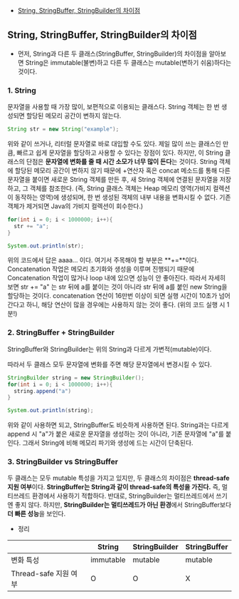 * [String, StringBuffer, StringBuilder의 차이점](#String,-StirngBuffer,-StringBuilder의-차이점)

## String, StringBuffer, StringBuilder의 차이점

- 먼저, String과 다른 두 클래스(StringBuffer, StringBuilder)의 차이점을 알아보면 String은 immutable(불변)하고 다른 두 클래스는 mutable(변하기 쉬움)하다는 것이다.

### 1. String

문자열을 사용할 때 가장 많이, 보편적으로 이용되는 클래스다.
String 객체는 한 번 생성되면 할당된 메모리 공간이 변하지 않는다. 

``` java
String str = new String("example");
```
위와 같이 쓰거나, 리터럴 문자열로 바로 대입할 수도 있다. 
제일 많이 쓰는 클래스인 만큼, 빠르고 쉽게 문자열을 할당하고 사용할 수 있다는 장점이 있다.
하지만, 이 String 클래스의 단점은 **문자열에 변화를 줄 때 시간 소모가 너무 많이 든다**는 것이다.
String 객체에 할당된 메모리 공간이 변하지 않기 때문에 +연산자 혹은 concat 메소드를 통해 다른 문자열을 붙이면 새로운 String 객체를 만든 후, 새 String 객체에 연결된 문자열을 저장하고, 그 객체를 참조한다.
(즉, String 클래스 객체는 Heap 메모리 영역(가비지 컬렉션이 동작하는 영역)에 생성되며, 한 번 생성된 객체의 내부 내용을 변화시킬 수 없다. 기존 객체가 제거되면 Java의 가비지 컬렉션이 회수한다.)

``` java
for(int i = 0; i < 1000000; i++){
  str += "a";
}

System.out.println(str);
```

위의 코드에서 답은 aaaa... 이다. 여기서 주목해야 할 부분은 **+=**이다. Concatenation 작업은 메모리 초기화와 생성을 이루며 진행되기 때문에 Concatenation 작업이 많거나 loop 내에 있으면 성능이 안 좋아진다.
따라서 자세히 보면 str += "a" 는 str 뒤에 a를 붙이는 것이 아니라 str 뒤에 a를 붙인 new String을 할당하는 것이다.
concatenation 연산이 16만번 이상이 되면 실행 시간이 10초가 넘어간다고 하니, 해당 연산이 많을 경우에는 사용하지 않는 것이 좋다. (위의 코드 실행 시 1분!)

### 2. StringBuffer + StringBuilder

StringBuffer와 StringBuilder는 위의 String과 다르게 가변적(mutable)이다.

따라서 두 클래스 모두 문자열에 변화를 주면 해당 문자열에서 변경시킬 수 있다.

``` java
StringBuilder string = new StringBuilder();
for(int i = 0; i < 1000000; i++){
  string.append("a")
}

System.out.println(string);
```

위와 같이 사용하면 되고, StringBuffer도 비슷하게 사용하면 된다.
String과는 다르게 append 시 "a"가 붙은 새로운 문자열을 생성하는 것이 아니라, 기존 문자열에 "a"를 붙인다. 그래서 String에 비해 메모리 파기와 생성에 드는 시간이 단축된다.

### 3. StringBuilder vs StringBuffer

 두 클래스는 모두 mutable 특성을 가지고 있지만, 두 클래스의 차이점은 **thread-safe 지원 여부**이다.
 **StringBuffer는 String과 같이 thread-safe의 특성을 가진다.** 즉, 멀티쓰레드 환경에서 사용하기 적합하다.
 반대로, StringBuilder는 멀티쓰레드에서 쓰기엔 좋지 않다. 하지만, **StringBuilder는 멀티쓰레드가 아닌 환경**에서 StringBuffer보다 **더 빠른 성능**을 보인다.
 
 - 정리
 
|     | String | StringBuilder | StringBuffer|
|-----|--------|--------------|---------------|
|변화 특성| immutable | mutable | mutable |
|Thread-safe 지원 여부 | O | O | X |
